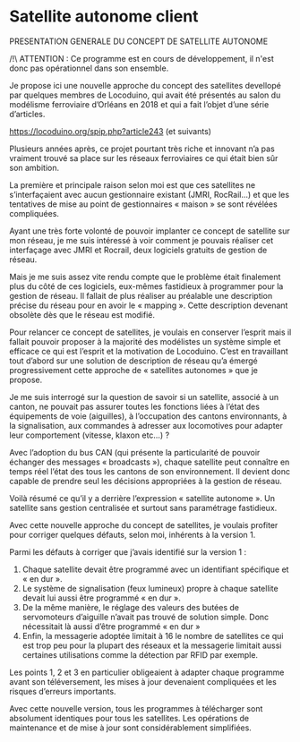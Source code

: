 # Satellite autonome client

PRESENTATION GENERALE DU CONCEPT DE SATELLITE AUTONOME

/!\ ATTENTION : Ce programme est en cours de développement, il n'est donc pas opérationnel dans son ensemble.

Je propose ici une nouvelle approche du concept des satellites devellopé par quelques membres de Locoduino, qui avait été présentés au salon du modélisme ferroviaire d’Orléans en 2018 et qui a fait l’objet d’une série d’articles.

https://locoduino.org/spip.php?article243 (et suivants)

Plusieurs années après, ce projet pourtant très riche et innovant n’a pas vraiment trouvé sa place sur les réseaux ferroviaires ce qui était bien sûr son ambition.

La première et principale raison selon moi est que ces satellites ne s’interfaçaient avec aucun gestionnaire existant (JMRI, RocRail…) et que les tentatives de mise au point de gestionnaires « maison » se sont révélées compliquées.

Ayant une très forte volonté de pouvoir implanter ce concept de satellite sur mon réseau, je me suis intéressé à voir comment je pouvais réaliser cet interfaçage avec JMRI et Rocrail, deux logiciels gratuits de gestion de réseau.

Mais je me suis assez vite rendu compte que le problème était finalement plus du côté de ces logiciels, eux-mêmes fastidieux à programmer pour la gestion de réseau. Il fallait de plus réaliser au préalable une description précise du réseau pour en avoir le « mapping ». Cette description devenant obsolète dès que le réseau est modifié.

Pour relancer ce concept de satellites, je voulais en conserver l’esprit mais il fallait pouvoir proposer à la majorité des modélistes un système simple et efficace ce qui est l’esprit et la motivation de Locoduino. C’est en travaillant tout d’abord sur une solution de description de réseau qu’a émergé progressivement cette approche de « satellites autonomes » que je propose.

Je me suis interrogé sur la question de savoir si un satellite, associé à un canton, ne pouvait pas assurer toutes les fonctions liées à l’état des équipements de voie (aiguilles), à l’occupation des cantons environnants, à la signalisation, aux commandes à adresser aux locomotives pour adapter leur comportement (vitesse, klaxon etc…) ?

Avec l’adoption du bus CAN (qui présente la particularité de pouvoir échanger des messages « broadcasts »), chaque satellite peut connaître en temps réel l’état des tous les cantons de son environnement. Il devient donc capable de prendre seul les décisions appropriées à la gestion de réseau.

Voilà résumé ce qu’il y a derrière l’expression « satellite autonome ». Un satellite sans gestion centralisée et surtout sans paramétrage fastidieux.

Avec cette nouvelle approche du concept de satellites, je voulais profiter pour corriger quelques défauts, selon moi, inhérents à la version 1.


Parmi les défauts à corriger que j’avais identifié sur la version 1 :

1.	Chaque satellite devait être programmé avec un identifiant spécifique et « en dur ».
2.	Le système de signalisation (feux lumineux) propre à chaque satellite devait lui aussi être programmé « en dur ».
3.	De la même manière, le réglage des valeurs des butées de servomoteurs d’aiguille n’avait pas trouvé de solution simple. Donc nécessitait là aussi d’être programmé « en dur »
4.	Enfin, la messagerie adoptée limitait à 16 le nombre de satellites ce qui est trop peu pour la plupart des réseaux et la messagerie limitait aussi certaines utilisations comme la détection par RFID par exemple.

Les points 1, 2 et 3 en particulier obligeaient à adapter chaque programme avant son téléversement, les mises à jour devenaient compliquées et les risques d’erreurs importants.

Avec cette nouvelle version, tous les programmes à télécharger sont absolument identiques pour tous les satellites. Les opérations de maintenance et de mise à jour sont considérablement simplifiées.

